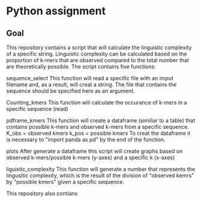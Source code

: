# Python assignment 

## Goal
This repository contains a script that will calculate the linguistic complexity of a specific string. LInguistic complexity can be calculated based on the proportion of k-mers that are observed compared to the total number that are theoretically possible.
The script contains five functions:

sequence_select
This function will read a specific file with an imput filename and, as a result, will creat a string. The file that contains the sequence should be specified here as an argument. 

Counting_kmers
This function will calculate the occurance of k-mers in a specific sequence (read)

pdframe_kmers
This function will create a dataframe (similiar to a table) that contains possible k-mers and observed k-mers from a specific sequence.
K_obs = observed kmers
k_pos = possible kmers 
To creat the dataframe it is necessary to "import panda as pd" by the end of the function.

plots
After generate a dataframe this script will create graphs based on observed k-mers/possible k-mers (y-axes) and a specific k (x-axes) 

liguistic_complexity
This function will generate a number that represents the lingusitic complexity, which is the result of the division of "observed kemrs" by "possible kmers" given a specific sequence. 

This repository also contians 
